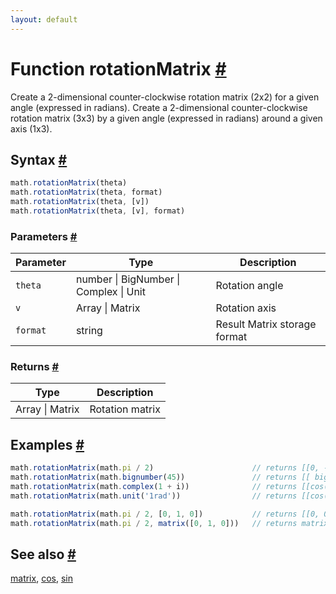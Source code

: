 ```yaml
---
layout: default
---
```


<!-- Note: This file is automatically generated from source code comments. Changes made in this file will be overridden. -->

<h1 id="function-rotationmatrix">Function rotationMatrix <a href="#function-rotationmatrix" title="Permalink">#</a></h1>

Create a 2-dimensional counter-clockwise rotation matrix (2x2) for a given angle (expressed in radians).
Create a 2-dimensional counter-clockwise rotation matrix (3x3) by a given angle (expressed in radians) around a given axis (1x3).


<h2 id="syntax">Syntax <a href="#syntax" title="Permalink">#</a></h2>

```js
math.rotationMatrix(theta)
math.rotationMatrix(theta, format)
math.rotationMatrix(theta, [v])
math.rotationMatrix(theta, [v], format)
```

<h3 id="parameters">Parameters <a href="#parameters" title="Permalink">#</a></h3>

Parameter | Type | Description
--------- | ---- | -----------
`theta` | number &#124; BigNumber &#124; Complex &#124; Unit | Rotation angle
`v` | Array &#124; Matrix | Rotation axis
`format` | string | Result Matrix storage format

<h3 id="returns">Returns <a href="#returns" title="Permalink">#</a></h3>

Type | Description
---- | -----------
Array &#124; Matrix | Rotation matrix


<h2 id="examples">Examples <a href="#examples" title="Permalink">#</a></h2>

```js
math.rotationMatrix(math.pi / 2)                      // returns [[0, -1], [1, 0]]
math.rotationMatrix(math.bignumber(45))               // returns [[ bignumber(1 / sqrt(2)), - bignumber(1 / sqrt(2))], [ bignumber(1 / sqrt(2)),  bignumber(1 / sqrt(2))]]
math.rotationMatrix(math.complex(1 + i))              // returns [[cos(1 + i), -sin(1 + i)], [sin(1 + i), cos(1 + i)]]
math.rotationMatrix(math.unit('1rad'))                // returns [[cos(1), -sin(1)], [sin(1), cos(1)]]

math.rotationMatrix(math.pi / 2, [0, 1, 0])           // returns [[0, 0, 1], [0, 1, 0], [-1, 0, 0]]
math.rotationMatrix(math.pi / 2, matrix([0, 1, 0]))   // returns matrix([[0, 0, 1], [0, 1, 0], [-1, 0, 0]])

```


<h2 id="see-also">See also <a href="#see-also" title="Permalink">#</a></h2>

[matrix](matrix.html),
[cos](cos.html),
[sin](sin.html)
